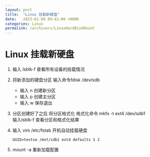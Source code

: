 ```yaml
---
layout: post
title:  "Linux 挂载新硬盘"
date:   2023-01-09 09:41:00 +0800
categories: Linux
permalink: /archivers/LinuxHardDiskMount
---
```


# Linux 挂载新硬盘

1. 输入 lsblk-f 查看所有设备的挂载情况
2. 将新添加的硬盘分区 输入命令fdisk /dev/sdb  
    - 输入 n 创建新分区  
    - 输入 p 创建主分区  
    - 输入 w 保存退出  
3. 分区创建好了之后 将分区格式化 格式化命令 mkfs -t ext4 /dev/sdb1  
    输入lsblk-f 查看分区和格式化结果

4. 输入 vim /etc/fstab 开机自动挂载硬盘  
    ```
    UUID=testse /mnt/sdb1 ext4 defaults 1 2
    ```
5. mount -a 重新加载配置